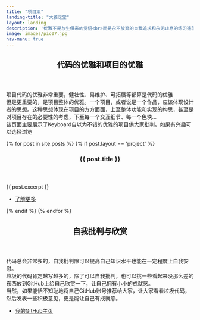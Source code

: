 ```yaml
---
title: "项目集"
landing-title: "大雅之堂"
layout: landing
description: '优雅不是与生俱来的觉悟<br>而是永不放弃的自我追求和永无止息的练习造就的'
image: images/pic07.jpg
nav-menu: true
---
```


<!-- Main -->
<div id="main">

<!-- One -->
<section id="one">
	<div class="inner">
		<header class="major">
			<h2>代码的优雅和项目的优雅</h2>
		</header>
		<p>
      项目代码的优雅非常重要，健壮性、易维护、可拓展等都算是代码的优雅
      <br>
      但是更重要的，是项目整体的优雅。一个项目，或者说是一个作品，应该体现设计者的思想。这种思想体现在项目的方方面面，上至整体功能和实现的构思，甚至是对项目存在的必要性的考虑，下至每一个交互细节、每一个色块...
      <br>
      该页面主要展示了Keyboard自以为不错的优雅的项目供大家批判。如果有兴趣可以选择浏览
    </p>
	</div>
</section>

<!-- Two -->
<section id="two" class="spotlights">
  {% for post in site.posts %}
  {% if post.layout == 'project' %}
    <section>
      <a href="{{ post.url  | relative_url }}" class="image">
        <img src="{{ site.assets_url }}/{{ post.image }}" alt="" data-position="center center" />
      </a>
      <div class="content">
        <div class="inner">
          <header class="major">
            <h3>{{ post.title }}</h3>
          </header>
          <p>{{ post.excerpt }}</p>
          <ul class="actions">
            <li><a href="{{ post.url  | relative_url }}" class="button">了解更多</a></li>
          </ul>
        </div>
      </div>
    </section>
  {% endif %}
  {% endfor %}
</section>

<!-- Three -->
<section id="three">
	<div class="inner">
		<header class="major">
			<h2>自我批判与欣赏</h2>
		</header>
		<p>
      代码总会非常多的，自我批判除可以提高自己知识水平也能在一定程度上自我安慰。
      <br>
      垃圾的代码肯定越写越多的，除了可以自我批判，也可以挑一些看起来没那么差的东西放到GitHub上给自己欣赏一下，让自己拥有小小的成就感。
      <br>
      当然，如果能恬不知耻地将自己GitHub账号推荐给大家，让大家看看垃圾代码，然后发表一些积极意见，更是能让自己有成就感。
    </p>
		<ul class="actions">
			<li><a href="https://github.com/Keyboard-l" class="button next">我的GitHub主页</a></li>
		</ul>
	</div>
</section>

</div>
